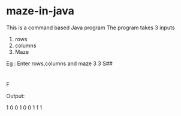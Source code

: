 # maze-in-java

This is a command based Java program
The program takes 3 inputs
1. rows
2. columns
3. Maze

Eg :
Enter rows,columns and maze
3
3
S##
  #
  F
  
Output:

1 0 0 
1 0 0 
1 1 1 
  

